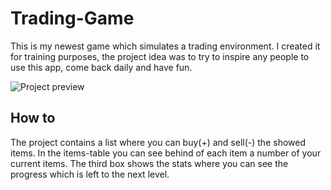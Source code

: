# Trading-Game
This is my newest game which simulates a trading environment. 
I created it for training purposes, the project idea was to try to inspire any people to use this app, come back daily and have fun.

![Project preview](https://dl.dropbox.com/s/vvrfh3o1f2agxvb/Screenshot%202018-06-25%2021.28.23.png?dl=1 "Project preview")

## How to
The project contains a list where you can buy(+) and sell(-) the showed items.
In the items-table you can see behind of each item a number of your current items.
The third box shows the stats where  you can see the progress which is left to the next level.
